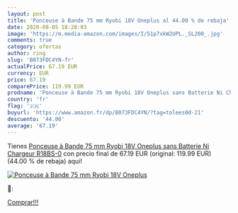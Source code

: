 ```yaml
---
layout: post
title: 'Ponceuse à Bande 75 mm Ryobi 18V Oneplus al 44.00 % de rebaja'
date: 2020-08-05 18:28:03
image: 'https://m.media-amazon.com/images/I/51p7xkW2UPL._SL200_.jpg'
comments: true
category: ofertas
author: ring
slug: 'B073FDC4YN-fr'
actualPrice: 67.19 EUR
currency: EUR
price: 67.19
comparePrice: 119.99 EUR
prodname: 'Ponceuse à Bande 75 mm Ryobi 18V Oneplus sans Batterie Ni Chargeur R18BS-0'
country: 'fr'
flag: '🇫🇷'
buyurl: 'https://www.amazon.fr/dp/B073FDC4YN/?tag=tolees0d-21'
descuento: '44.00'
average: '67.19'
---
```


Tienes [Ponceuse à Bande 75 mm Ryobi 18V Oneplus sans Batterie Ni Chargeur R18BS-0](https://www.amazon.fr/dp/B073FDC4YN/?tag=tolees0d-21) con precio final de  67.19 EUR (original: 119.99 EUR) (44.00 %  de rebaja) aqui!

[![Ponceuse à Bande 75 mm Ryobi 18V Oneplus](https://m.media-amazon.com/images/I/51p7xkW2UPL._SL200_.jpg)](https://www.amazon.fr/dp/B073FDC4YN/?tag=tolees0d-21)

🔎:


[Comprar!!!](https://www.amazon.fr/dp/B073FDC4YN/?tag=tolees0d-21)
